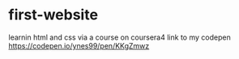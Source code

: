 # first-website
learnin html and css via a course on coursera4
link to my codepen
https://codepen.io/ynes99/pen/KKgZmwz

